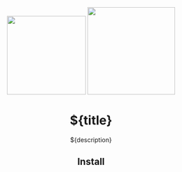 <div align="center">
  <!-- replace with accurate logo e.g from https://worldvectorlogo.com/ -->
  <img width="180" height="180" src="https://cdn.worldvectorlogo.com/logos/nodejs-icon.svg">
  <a href="https://webpack.js.org/">
    <img width="200" height="200" src="https://webpack.js.org/assets/icon-square-big.svg">
  </a>
  <h1>${title}</h1>
  <p>${description}</p>
</div>

<h2 align="center">Install</h2>
